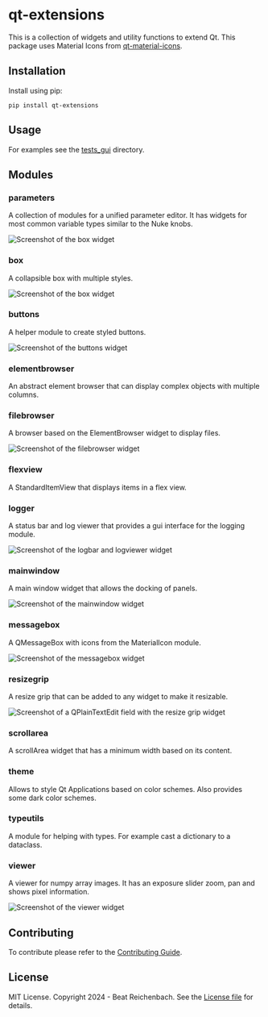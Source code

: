 # qt-extensions

This is a collection of widgets and utility functions to extend Qt.
This package uses Material Icons from
[qt-material-icons](https://github.com/beatreichenbach/qt-material-icons).

## Installation

Install using pip:
```shell
pip install qt-extensions
```

## Usage

For examples see the [tests_gui](tests_gui) directory.

## Modules

### parameters
A collection of modules for a unified parameter editor. It has widgets for most common variable types similar to the Nuke knobs.

![Screenshot of the box widget](https://raw.githubusercontent.com/beatreichenbach/qt-extensions/refs/heads/main/.github/assets/parameter_editor.png)

### box
A collapsible box with multiple styles.

![Screenshot of the box widget](https://raw.githubusercontent.com/beatreichenbach/qt-extensions/refs/heads/main/.github/assets/box.png)

### buttons
A helper module to create styled buttons.

![Screenshot of the buttons widget](https://raw.githubusercontent.com/beatreichenbach/qt-extensions/refs/heads/main/.github/assets/buttons.png)

### elementbrowser
An abstract element browser that can display complex objects with multiple columns.

### filebrowser
A browser based on the ElementBrowser widget to display files.

![Screenshot of the filebrowser widget](https://raw.githubusercontent.com/beatreichenbach/qt-extensions/refs/heads/main/.github/assets/filebrowser.png)

### flexview
A StandardItemView that displays items in a flex view.

### logger
A status bar and log viewer that provides a gui interface for the logging module.

![Screenshot of the logbar and logviewer widget](https://raw.githubusercontent.com/beatreichenbach/qt-extensions/refs/heads/main/.github/assets/logger.png)

### mainwindow
A main window widget that allows the docking of panels.

![Screenshot of the mainwindow widget](https://raw.githubusercontent.com/beatreichenbach/qt-extensions/refs/heads/main/.github/assets/mainwindow.png)

### messagebox
A QMessageBox with icons from the MaterialIcon module.

![Screenshot of the messagebox widget](https://raw.githubusercontent.com/beatreichenbach/qt-extensions/refs/heads/main/.github/assets/messagebox.png)

### resizegrip
A resize grip that can be added to any widget to make it resizable.

![Screenshot of a QPlainTextEdit field with the resize grip widget](https://raw.githubusercontent.com/beatreichenbach/qt-extensions/refs/heads/main/.github/assets/resizegrip.png)

### scrollarea
A scrollArea widget that has a minimum width based on its content.

### theme
Allows to style Qt Applications based on color schemes. Also provides some dark color schemes.

### typeutils
A module for helping with types. For example cast a dictionary to a dataclass.

### viewer
A viewer for numpy array images. It has an exposure slider zoom, pan and shows pixel information.

![Screenshot of the viewer widget](https://raw.githubusercontent.com/beatreichenbach/qt-extensions/refs/heads/main/.github/assets/viewer.png)


## Contributing

To contribute please refer to the [Contributing Guide](CONTRIBUTING.md).

## License

MIT License. Copyright 2024 - Beat Reichenbach.
See the [License file](LICENSE) for details.
